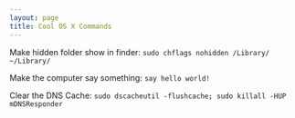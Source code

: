 ```yaml
---
layout: page
title: Cool OS X Commands
---
```

Make hidden folder show in finder: `sudo chflags nohidden /Library/ ~/Library/`

Make the computer say something: `say hello world!`

Clear the DNS Cache: `sudo dscacheutil -flushcache; sudo killall -HUP mDNSResponder`
